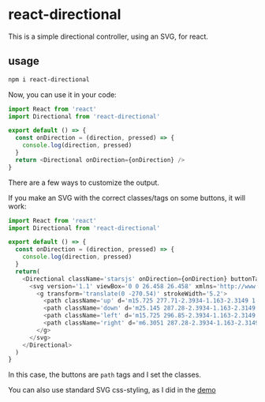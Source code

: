 # react-directional

This is a simple directional controller, using an SVG, for react.

## usage

```sh
npm i react-directional
```

Now, you can use it in your code:

```js
import React from 'react'
import Directional from 'react-directional'

export default () => {
  const onDirection = (direction, pressed) => {
    console.log(direction, pressed)
  }
  return <Directional onDirection={onDirection} />
}

```

There are a few ways to customize the output.

If you make an SVG with the correct classes/tags on some buttons, it will work:

```js
import React from 'react'
import Directional from 'react-directional'

export default () => {
  const onDirection = (direction, pressed) => {
    console.log(direction, pressed)
  }
  return(
    <Directional className='starsjs' onDirection={onDirection} buttonTag='path' classes={{ up: 'up', down: 'down', left: 'left', right: 'right' }}>
      <svg version='1.1' viewBox='0 0 26.458 26.458' xmlns='http://www.w3.org/2000/svg'>
        <g transform='translate(0 -270.54)' strokeWidth='5.2'>
          <path className='up' d='m15.725 277.71-2.3934-1.163-2.3149 1.3123 0.3665-2.6356-1.9634-1.7961 2.6199-0.46589 1.1015-2.4223 1.2527 2.3477 2.6441 0.29901-1.8457 1.9168z' />
          <path className='down' d='m25.145 287.28-2.3934-1.163-2.3149 1.3123 0.3665-2.6356-1.9634-1.7961 2.6199-0.46589 1.1015-2.4223 1.2527 2.3477 2.6441 0.29902-1.8457 1.9168z' />
          <path className='left' d='m15.725 296.85-2.3934-1.163-2.3149 1.3123 0.3665-2.6356-1.9634-1.7961 2.6199-0.46588 1.1015-2.4223 1.2527 2.3477 2.6441 0.29901-1.8457 1.9168z' />
          <path className='right' d='m6.3051 287.28-2.3934-1.163-2.3149 1.3123 0.3665-2.6356-1.9634-1.7961 2.6199-0.46589 1.1015-2.4223 1.2527 2.3477 2.6441 0.29902-1.8457 1.9168z' />
        </g>
      </svg>
    </Directional>
  )
}
```

In this case, the buttons are `path` tags and I set the classes.

You can also use standard SVG css-styling, as I did in the [demo](./src/index.html)